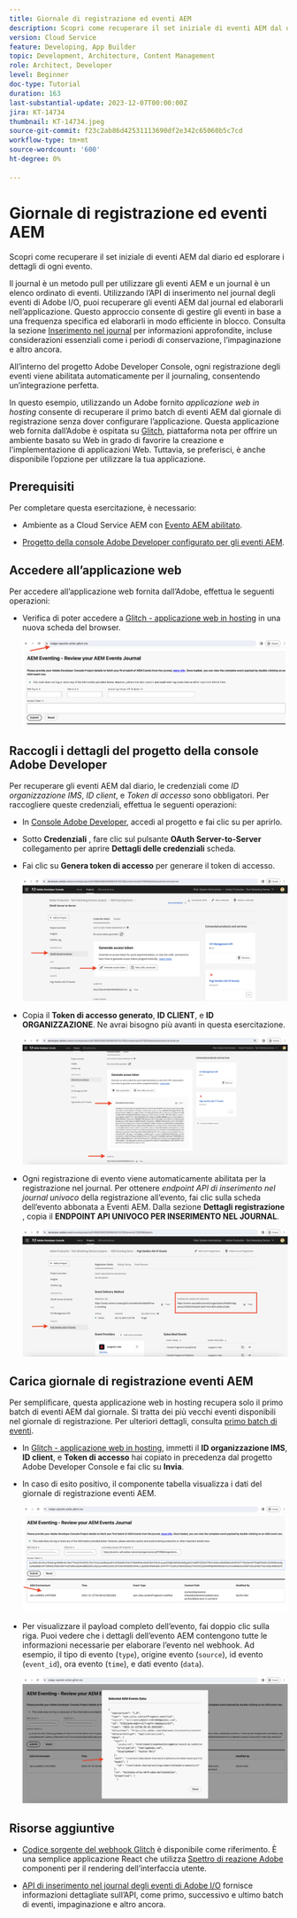 ```yaml
---
title: Giornale di registrazione ed eventi AEM
description: Scopri come recuperare il set iniziale di eventi AEM dal diario ed esplorare i dettagli di ogni evento.
version: Cloud Service
feature: Developing, App Builder
topic: Development, Architecture, Content Management
role: Architect, Developer
level: Beginner
doc-type: Tutorial
duration: 163
last-substantial-update: 2023-12-07T00:00:00Z
jira: KT-14734
thumbnail: KT-14734.jpeg
source-git-commit: f23c2ab86d42531113690df2e342c65060b5c7cd
workflow-type: tm+mt
source-wordcount: '600'
ht-degree: 0%

---
```



# Giornale di registrazione ed eventi AEM

Scopri come recuperare il set iniziale di eventi AEM dal diario ed esplorare i dettagli di ogni evento.

Il journal è un metodo pull per utilizzare gli eventi AEM e un journal è un elenco ordinato di eventi. Utilizzando l’API di inserimento nel journal degli eventi di Adobe I/O, puoi recuperare gli eventi AEM dal journal ed elaborarli nell’applicazione. Questo approccio consente di gestire gli eventi in base a una frequenza specifica ed elaborarli in modo efficiente in blocco. Consulta la sezione [Inserimento nel journal](https://developer.adobe.com/events/docs/guides/journaling_intro/) per informazioni approfondite, incluse considerazioni essenziali come i periodi di conservazione, l’impaginazione e altro ancora.

All’interno del progetto Adobe Developer Console, ogni registrazione degli eventi viene abilitata automaticamente per il journaling, consentendo un’integrazione perfetta.

In questo esempio, utilizzando un Adobe fornito _applicazione web in hosting_ consente di recuperare il primo batch di eventi AEM dal giornale di registrazione senza dover configurare l’applicazione. Questa applicazione web fornita dall’Adobe è ospitata su [Glitch](https://glitch.com/), piattaforma nota per offrire un ambiente basato su Web in grado di favorire la creazione e l&#39;implementazione di applicazioni Web. Tuttavia, se preferisci, è anche disponibile l’opzione per utilizzare la tua applicazione.

## Prerequisiti

Per completare questa esercitazione, è necessario:

- Ambiente as a Cloud Service AEM con [Evento AEM abilitato](https://developer.adobe.com/experience-cloud/experience-manager-apis/guides/events/#enable-aem-events-on-your-aem-cloud-service-environment).

- [Progetto della console Adobe Developer configurato per gli eventi AEM](https://developer.adobe.com/experience-cloud/experience-manager-apis/guides/events/#how-to-subscribe-to-aem-events-in-the-adobe-developer-console).

## Accedere all’applicazione web

Per accedere all’applicazione web fornita dall’Adobe, effettua le seguenti operazioni:

- Verifica di poter accedere a [Glitch - applicazione web in hosting](https://indigo-speckle-antler.glitch.me/) in una nuova scheda del browser.

  ![Glitch - applicazione web in hosting](../assets/examples/journaling/glitch-hosted-web-application.png)

## Raccogli i dettagli del progetto della console Adobe Developer

Per recuperare gli eventi AEM dal diario, le credenziali come _ID organizzazione IMS_, _ID client_, e _Token di accesso_ sono obbligatori. Per raccogliere queste credenziali, effettua le seguenti operazioni:

- In [Console Adobe Developer](https://developer.adobe.com), accedi al progetto e fai clic su per aprirlo.

- Sotto **Credenziali** , fare clic sul pulsante **OAuth Server-to-Server** collegamento per aprire **Dettagli delle credenziali** scheda.

- Fai clic su **Genera token di accesso** per generare il token di accesso.

  ![Progetto della console Adobe Developer - Genera token di accesso](../assets/examples/journaling/adobe-developer-console-project-generate-access-token.png)

- Copia il **Token di accesso generato**, **ID CLIENT**, e **ID ORGANIZZAZIONE**. Ne avrai bisogno più avanti in questa esercitazione.

  ![Credenziali copia progetto della console Adobe Developer](../assets/examples/journaling/adobe-developer-console-project-copy-credentials.png)

- Ogni registrazione di evento viene automaticamente abilitata per la registrazione nel journal. Per ottenere _endpoint API di inserimento nel journal univoco_ della registrazione all’evento, fai clic sulla scheda dell’evento abbonata a Eventi AEM. Dalla sezione **Dettagli registrazione** , copia il **ENDPOINT API UNIVOCO PER INSERIMENTO NEL JOURNAL**.

  ![Scheda Eventi progetto della console Adobe Developer](../assets/examples/journaling/adobe-developer-console-project-events-card.png)

## Carica giornale di registrazione eventi AEM

Per semplificare, questa applicazione web in hosting recupera solo il primo batch di eventi AEM dal giornale. Si tratta dei più vecchi eventi disponibili nel giornale di registrazione. Per ulteriori dettagli, consulta [primo batch di eventi](https://developer.adobe.com/events/docs/guides/api/journaling_api/#fetching-your-first-batch-of-events-from-the-journal).

- In [Glitch - applicazione web in hosting](https://indigo-speckle-antler.glitch.me/), immetti il **ID organizzazione IMS**, **ID client**, e **Token di accesso** hai copiato in precedenza dal progetto Adobe Developer Console e fai clic su **Invia**.

- In caso di esito positivo, il componente tabella visualizza i dati del giornale di registrazione eventi AEM.

  ![Dati diario eventi AEM](../assets/examples/journaling/load-journal.png)

- Per visualizzare il payload completo dell’evento, fai doppio clic sulla riga. Puoi vedere che i dettagli dell’evento AEM contengono tutte le informazioni necessarie per elaborare l’evento nel webhook. Ad esempio, il tipo di evento (`type`), origine evento (`source`), id evento (`event_id`), ora evento (`time`), e dati evento (`data`).

  ![Payload completo evento AEM](../assets/examples/journaling/complete-journal-data.png)

## Risorse aggiuntive

- [Codice sorgente del webhook Glitch](https://glitch.com/edit/#!/indigo-speckle-antler) è disponibile come riferimento. È una semplice applicazione React che utilizza [Spettro di reazione Adobe](https://react-spectrum.adobe.com/react-spectrum/index.html) componenti per il rendering dell’interfaccia utente.

- [API di inserimento nel journal degli eventi di Adobe I/O](https://developer.adobe.com/events/docs/guides/api/journaling_api/) fornisce informazioni dettagliate sull’API, come primo, successivo e ultimo batch di eventi, impaginazione e altro ancora.
